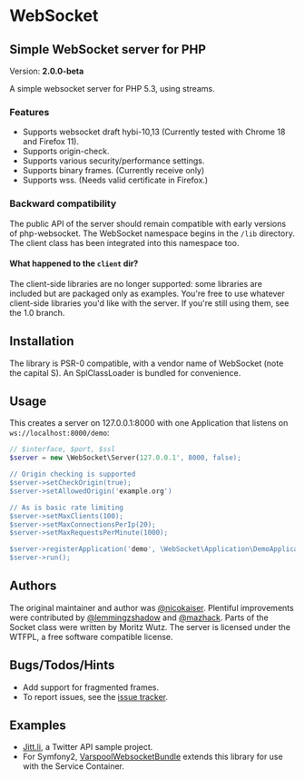 <!-- vim: set tw=79 sw=4 ts=4 et ft=markdown : -->
# WebSocket
## Simple WebSocket server for PHP

Version: **2.0.0-beta**

A simple websocket server for PHP 5.3, using streams.

### Features

- Supports websocket draft hybi-10,13 (Currently tested with Chrome 18 and
  Firefox 11).
- Supports origin-check.
- Supports various security/performance settings.
- Supports binary frames. (Currently receive only)
- Supports wss. (Needs valid certificate in Firefox.)

### Backward compatibility

The public API of the server should remain compatible with early versions of
php-websocket. The WebSocket namespace begins in the `/lib` directory. The
client class has been integrated into this namespace too.

#### What happened to the `client` dir?

The client-side libraries are no longer supported: some libraries are included
but are packaged only as examples. You're free to use whatever client-side
libraries you'd like with the server. If you're still using them, see the 1.0
branch.

## Installation

The library is PSR-0 compatible, with a vendor name of WebSocket (note the
capital S). An SplClassLoader is bundled for convenience.

## Usage

This creates a server on 127.0.0.1:8000 with one Application that listens on
`ws://localhost:8000/demo`:

```php
// $interface, $port, $ssl
$server = new \WebSocket\Server(127.0.0.1', 8000, false);

// Origin checking is supported
$server->setCheckOrigin(true);
$server->setAllowedOrigin('example.org')

// As is basic rate limiting
$server->setMaxClients(100);
$server->setMaxConnectionsPerIp(20);
$server->setMaxRequestsPerMinute(1000);

$server->registerApplication('demo', \WebSocket\Application\DemoApplication::getInstance());
$server->run();
```
## Authors

The original maintainer and author was
[@nicokaiser](https://github.com/nicokaiser). Plentiful improvements were
contributed by [@lemmingzshadow](https://github.com/lemmingzshadow) and
[@mazhack](https://github.com/mazhack). Parts of the Socket class were written
by Moritz Wutz. The server is licensed under the WTFPL, a free software compatible 
license.

## Bugs/Todos/Hints

- Add support for fragmented frames.
- To report issues, see the [issue tracker](https://github.com/varspool/php-websocket/issues).

## Examples

- [Jitt.li](http://jitt.li), a Twitter API sample project.
- For Symfony2, [VarspoolWebsocketBundle](https://github.com/varspool/WebsocketBundle)
  extends this library for use with the Service Container.
